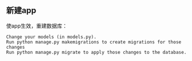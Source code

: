 

## 新建app

使app生效，重建数据库：

    Change your models (in models.py).
    Run python manage.py makemigrations to create migrations for those changes
    Run python manage.py migrate to apply those changes to the database.
